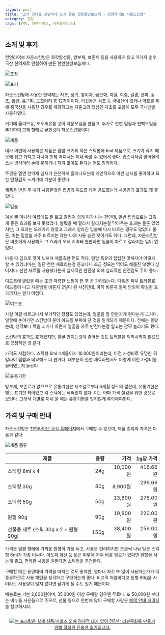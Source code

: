 ```yaml
---
layout: post
title: "스틱 형태로 간편하게 쓰기 좋은 천연한방보습제 - 천연라이브 자운스킨밤"
category: 건강
tags: [한방, 천연라이브, 리뷰플레이스]
---
```


## 소개 및 후기

천연라이브 자운스킨밤은
화학합성물, 방부제, 보존제 등을 사용하지 않고
11가지 순수 국산 한약재로 언침하여 만든 천연한방보습제다.

![포장](https://lh3.googleusercontent.com/vhAr3ba9PRuPG0rO9mvuSSy89PBr37NbtL3E1DIowr-dqH6_RBqnVaRRuShsyDTyiEbDm-5CHsbl2w=s560)

![표기](https://lh3.googleusercontent.com/5gcCciH1nnC8dt54pUaxjQGu1ieSoN6s5YryIqO26hwUovKujY-prfQ3xtuYeIKuFX7sS8MVQ-8O3g=s480)

자운스킨밤에 사용한 한약제는
자초, 당귀, 창이자, 금은화, 지실, 희렴, 길경, 진피, 감초, 황금, 유근피, 도꼬마리
총 12가지이다.
이것들은 감초 등 국내산이 없거나 약효를 위해 중국산을 사용한 경우를 제외하고는
자운고의 핵심인 자초를 포함해 모두 국내산을 사용하였다.

거기에 올리브유, 포도씨유를 넣어 자운오일을 만들고,
추가로 천연 밀랍과 편백오일을 추가하여
고체 형태로 굳힌것이 자운스킨밤이다.

![제품](https://lh3.googleusercontent.com/UtjHX10qWyBB03UwJ63iu03UNdOjwwYtMffNXaFivmCkDJOKFdodD9yM3i9PQlbiQmQL9m4ZuJhRuQ=s560)

내가 이번에 사용해본 제품은 립밤 크기의 작은 스틱통에 6ml 제품으로,
크기가 작기 때문에 쉽고 가지고 다니며
언제 어디서든 꺼내 바를 수 있어서 좋다.
립스틱처럼 밀어올려쓰는 방식이라
손에 묻히거나 하지 않아도 된다는 점도 장점이다.

뚜껑을 열면 한약재 냄새가 은은하게 흘러나오는데
개인적으로 이런 냄새를 좋아하고
묘한 안정감도 느끼기에 기분이 좋았다.

제품은 받은 후 내가 사용한것은
립밤과 여드름 케어 용도였는데
사용감과 효과도 꽤 좋았다.

![입술](https://lh3.googleusercontent.com/Gfzv6nk1v3LnXne-lBmPaZcAtNMd70jR9NcT_QlGA4WE7rsZl_KTxkBRKoLrL2-JddiHOrED0kPf6g=s300)

겨울 뿐 아니라 여름에도 잘 트고 갈라져 쉽게 피가 나는 편인데,
일반 립밤으로는 그렇게 좋은 효과를 보지 못했었다.
발랐을 때 말라서 갈라지는걸 막아주는 효과는 물론 있었지만,
그 효과는 오래가지 않았고
그래서 갈라진 입술에 다시 바르는 경우도 많았다.
물론, 이는 립밤을 자주 바르지는 않는 나의 사용 습관 탓이기도 하다.
그런데, 자운스킨밤은 비슷하게 사용해도 그 효과가 오래 지속돼
웬만하면 입술이 마르고 갈라지는 일이 없었다.

바를 때 입으로 맛이 느껴져 께름측한 면도 적다.
밀랍 특유의 텁텁한 맛까지야 어떻게 할 수 있겠냐마는,
일단 천연 재료라는걸 듣고나니
조금 정도는 먹어도 해롭진 않겠다 싶어서다.
천연 재료를 사용했다는게 실제적인 안전성 외에 심리적인 안전감도 주어 좋다.

여드름에 발랐을 때는 조금 따끔한 느낌이 든 후 곧 가라앉는다.
다음은 피부 트러블로 여드름이 나고 자운밤을 바른지 2일이 된 사진인데,
아직 바른지 얼마 안되어 확실한 효과까지는 알기 어렵다.

![여드름](https://lh3.googleusercontent.com/R2e7Yv5_0i0qZlgvqiKGxf8J-FDhVgSenZLM_YpRMfcpP-WzUjM-MQW6PYROpBm2BBKDVnE4BhnhJQ=s300)

사실 이걸 바르고나서 부가적인 장점도 있었는데,
얼굴을 잘 안만지게 된다는게 그거다.
얼굴에 손이가면 스킨밤이 묻어 여드름 부위에 단 것을 알게되기 때문이다.
전에는 몰랐는데,
생각보다 턱을 괴거나 하면서 얼굴을 자주 만진다는걸 알고는 깜짝 놀라기도 했다.

스킨밤의 효과도 효과겠지만,
얼굴 만지는것이 줄어든 것도 트러블을 악화시키지 않으므로 긍정적인 것 같다.

가격도 저렴하다.
스틱형 6ml 4개들이가 10,000원이라는데,
이건 가성비로 유명한 히말라야 립밤과 비교해도 더 싼거다.
대부분이 천연 재료라면서도 어떻게 이런 가성비를 끌어냈는지 놀랍다.

![유통기한](https://lh3.googleusercontent.com/1f3MUo-qm7m_EvUq77A6JDYu4UzepfPve0XkclCZko3i8FCs4ImauKce1mifHb3Cdy9jZsoMjcIRgw=s560)

방부제, 보존료가 없으므로 유통기한은 제조일로부터 6개월 정도의 짧은데,
유통기한은 별도 표기만 되어있고
각 스틱에는 적혀있지 않다.
이는 아마 가격 절감을 위한 것으로 보인다.
그래서 개별로 꺼내 쓸 때는 유통기한을 잊지않게 주의해야한다.



## 가격 및 구매 안내

자운스킨밤은 [천연라이브 공식 홈페이지](http://www.chunyonlive.net/)에서 구매할 수 있으며,
제품 종류와 가격은 다음과 같다:

![제품 종류](https://lh3.googleusercontent.com/-YpWhKD0nR8U/WgxO3hqqRZI/AAAAAAAAaz4/hMD8DKxxdkY7urgU5hbRyyCd4K2ZPegcgCE0YBhgL/s480/chunyonlive-jaun-skin-balm-products.jpg)

제품                                  | 용량 | 가격     | 1g당 가격
--------------------------------------|-----:|---------:|----------:
스틱형 6ml x 4                        |  24g | 10,000원 |  416.66원
스틱형 30g                            |  30g |  8,900원 |  296.66원
스틱형 50g                            |  50g | 13,800원 |  276.00원
원형 90g                              |  90g | 19,800원 |  220.00원
선물용 세트 (스틱 30g x 2 + 원형 90g) | 150g | 38,400원 |  256.00원

가격은 덤핑 형태에 가까운 원형이 가장 싸고,
사용은 편리하지만 조금씩 나눠 담은 스틱형 6ml가 가장 비싸다.
아토피 개선 등 넓은 피부에 자주 바를 필요가 있다면 원형을 사는게 좋고,
편리한 사용을 원한다면 스틱형을 추천한다.

구매할 때는 용량대비 가격을 따지는 것도 좋지만,
얼마나 자주 또 많이 사용하는가가 더 중요하므로
사용 패턴을 생각하고 구매하는게 좋다.
비교적 저렴하다고 원형 90g을 사더라도
사용량이 많지 않다면 남기게 될 수도 있기 때문이다.

배송료는 기본 2,600원이며,
35,000원 이상 구매할 경우엔 무료다.
또 50,000원 부터는 비누를 사은품으로 주므로,
선물 등으로 한번에 많이 구매할 사람은 [혜택 안내 페이지](http://www.chunyonlive.net/board/product/list.html?board_no=1)를 참고하시라.



<div style="text-align: center; padding: 1em;"><a href="http://reviewplace.co.kr/detail.php?number=10521" target="_blank"><img src="http://reviewplace.co.kr/blog_traffic.php?key=MTA1MjF8cmV6bm9h" border="0" alt="본 포스팅은 실제 상품/서비스 외에 경제적 대가 없이 건강한 리뷰문화를 만들기 위해 작성한 진솔한 후기입니다."></a></div>

